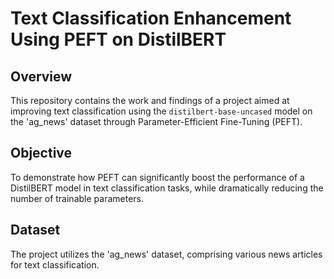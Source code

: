 # Text Classification Enhancement Using PEFT on DistilBERT

## Overview
This repository contains the work and findings of a project aimed at improving text classification using the `distilbert-base-uncased` model on the 'ag_news' dataset through Parameter-Efficient Fine-Tuning (PEFT).

## Objective
To demonstrate how PEFT can significantly boost the performance of a DistilBERT model in text classification tasks, while dramatically reducing the number of trainable parameters.

## Dataset
The project utilizes the 'ag_news' dataset, comprising various news articles for text classification.



